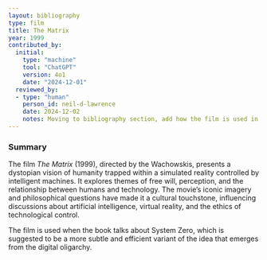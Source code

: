 ```yaml
---
layout: bibliography
type: film
title: The Matrix
year: 1999
contributed_by:
  initial:
    type: "machine"
    tool: "ChatGPT"
    version: 4o1
    date: "2024-12-01"
  reviewed_by: 
  - type: "human"
    person_id: neil-d-lawrence
    date: 2024-12-02
    notes: Moving to bibliography section, add how the film is used in the book.
---
```


### Summary

The film *The Matrix* (1999), directed by the Wachowskis, presents a dystopian vision of humanity trapped within a simulated reality controlled by intelligent machines. It explores themes of free will, perception, and the relationship between humans and technology. The movie’s iconic imagery and philosophical questions have made it a cultural touchstone, influencing discussions about artificial intelligence, virtual reality, and the ethics of technological control.

The film is used when the book talks about System Zero, which is suggested to be a more subtle and efficient variant of the idea that emerges from the digital oligarchy.
